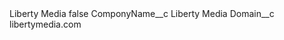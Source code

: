 <?xml version="1.0" encoding="UTF-8"?>
<CustomMetadata xmlns="http://soap.sforce.com/2006/04/metadata" xmlns:xsi="http://www.w3.org/2001/XMLSchema-instance" xmlns:xsd="http://www.w3.org/2001/XMLSchema">
    <label>Liberty Media</label>
    <protected>false</protected>
    <values>
        <field>ComponyName__c</field>
        <value xsi:type="xsd:string">Liberty Media</value>
    </values>
    <values>
        <field>Domain__c</field>
        <value xsi:type="xsd:string">libertymedia.com</value>
    </values>
</CustomMetadata>
